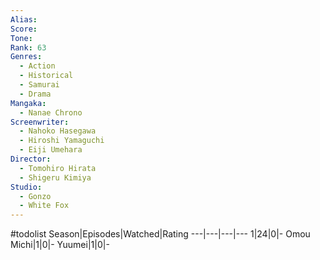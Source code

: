 ```yaml
---
Alias:
Score:
Tone: 
Rank: 63
Genres:
  - Action
  - Historical
  - Samurai
  - Drama
Mangaka:
  - Nanae Chrono
Screenwriter:
  - Nahoko Hasegawa
  - Hiroshi Yamaguchi
  - Eiji Umehara
Director:
  - Tomohiro Hirata
  - Shigeru Kimiya
Studio:
  - Gonzo
  - White Fox
---
```

#todolist 
Season|Episodes|Watched|Rating
---|---|---|---
1|24|0|-
Omou Michi|1|0|-
Yuumei|1|0|-
